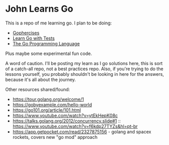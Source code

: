 John Learns Go
==============

This is a repo of me learning go. I plan to be doing:

* [Gophercises](https://gophercises.com/)
* [Learn Go with Tests](https://quii.gitbook.io/learn-go-with-tests/)
* [The Go Programming Language](https://www.gopl.io/)

Plus maybe some experimental fun code.

A word of caution. I'll be posting my learn as I go solutions here, this is sort of a catch-all repo, not a best 
practices repo. Also, if you're trying to do the lessons yourself, you probably shouldn't be looking in here for the
answers, because it's all about the journey.

Other resources shared/found:

* https://tour.golang.org/welcome/1
* https://gobyexample.com/hello-world
* https://go101.org/article/101.html
* https://www.youtube.com/watch?v=ytEkHepK08c
* https://talks.golang.org/2012/concurrency.slide#1 :: https://www.youtube.com/watch?v=f6kdp27TYZs&hl=pt-br 
* https://app.getpocket.com/read/2327875156 - golang and spacex rockets, covers new "go mod" approach